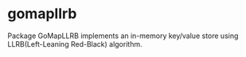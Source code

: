 # gomapllrb
Package GoMapLLRB implements an in-memory key/value store using LLRB(Left-Leaning Red-Black) algorithm.
